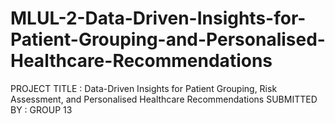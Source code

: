 # MLUL-2-Data-Driven-Insights-for-Patient-Grouping-and-Personalised-Healthcare-Recommendations

PROJECT TITLE : Data-Driven Insights for Patient Grouping, Risk Assessment, and Personalised Healthcare Recommendations
SUBMITTED BY : GROUP 13

